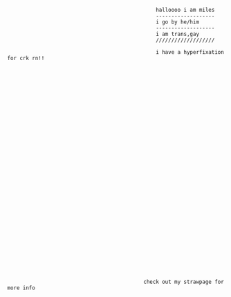                                                     halloooo i am miles
                                                    -------------------
                                                    i go by he/him
                                                    -------------------
                                                    i am trans,gay
                                                    ///////////////////

                                                    i have a hyperfixation for crk rn!!
                                              
                                        










          












  










                                                check out my strawpage for more info
